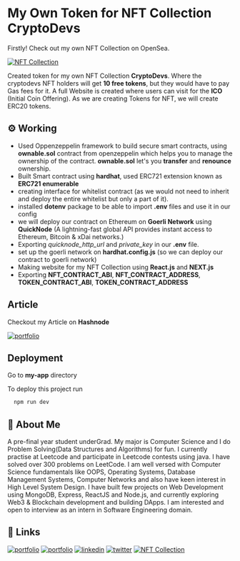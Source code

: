 # My Own Token for NFT Collection CryptoDevs

Firstly! Check out my own NFT Collection on OpenSea. 

[![NFT Collection](https://img.shields.io/badge/NFT_Collection-000?style=for-the-badge&logo=opensea&logoColor=white)](https://testnets.opensea.io/assets/goerli/0x3B564f2Ed3D6A57825244AdbEc371Be985Be772F/1)


Created token for my own NFT Collection **CryptoDevs**. Where the cryptodevs NFT holders 
will get **10 free tokens**, but they would have to pay Gas fees for it. 
A full Website is created where users can visit for the **ICO** (Initial Coin Offering). 
As we are creating Tokens for NFT, we will create ERC20 tokens. 
## ⚙️ Working

* Used Oppenzeppelin framework to build secure smart contracts, using **ownable.sol** contract from openzeppelin which helps you to manage the ownership of the contract. **ownable.sol** let's you **transfer** and **renounce** ownership.  
* Built Smart contract using **hardhat**, used ERC721 extension known as **ERC721 enumerable**
* creating interface for whitelist contract (as we would not need to inherit and deploy the entire whitelist but only a part of it). 
* installed **dotenv** package to be able to import **.env** files and use it in our config 
* we will deploy our contract on Ethereum on **Goerli Network** using **QuickNode** (A lightning-fast global API provides instant access to Ethereum, Bitcoin & xDai networks.)
* Exporting *quicknode_http_url* and *private_key* in our **.env** file. 
* set up the goerli network on **hardhat.config.js** (so we can deploy our contract to goerli network) 
* Making website for my NFT Collection using **React.js** and **NEXT.js** 
* Exporting **NFT_CONTRACT_ABI**, **NFT_CONTRACT_ADDRESS**, **TOKEN_CONTRACT_ABI**, **TOKEN_CONTRACT_ADDRESS**

## Article 

Checkout my Article on **Hashnode** 

[![portfolio](https://img.shields.io/badge/how_crypto_wallets_work-000?style=for-the-badge&logo=hashnode&logoColor=lightgreen)](https://student-communities.hashnode.dev/how-crypto-wallets-work)


## Deployment

Go to **my-app** directory 

To deploy this project run

```bash
  npm run dev 
```


## 🚀 About Me
A pre-final year student underGrad. My major is Computer Science and I do Problem Solving(Data Structures and Algorithms) for fun. I currently practise at Leetcode and participate in Leetcode contests using java. I have solved over 300 problems on LeetCode. I am well versed with Computer Science fundamentals like OOPS, Operating Systems, Database Management Systems, Computer Networks and also have keen interest in High Level System Design. I have built few projects on Web Development using MongoDB, Express, ReactJS and Node.js, and currently exploring Web3 & Blockchain development and building DApps. I am interested and open to interview as an intern in Software Engineering domain. 

## 🔗 Links
[![portfolio](https://img.shields.io/badge/LinkTree-000?style=for-the-badge&logo=linktree&logoColor=green)](https://linktr.ee/ft_utkarsh)
[![portfolio](https://img.shields.io/badge/my_portfolio-000?style=for-the-badge&logo=ko-fi&logoColor=white)](https://frosty-volhard-44eef0.netlify.app/)
[![linkedin](https://img.shields.io/badge/linkedin-0A66C2?style=for-the-badge&logo=linkedin&logoColor=white)](https://www.linkedin.com/in/utkarsh-hadgekar-9a0b411a5/)
[![twitter](https://img.shields.io/badge/twitter-1DA1F2?style=for-the-badge&logo=twitter&logoColor=white)](https://twitter.com/ft_utkarsh)
[![NFT Collection](https://img.shields.io/badge/NFT_Collection-000?style=for-the-badge&logo=opensea&logoColor=white)](https://testnets.opensea.io/assets/goerli/0x3B564f2Ed3D6A57825244AdbEc371Be985Be772F/1)

